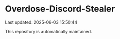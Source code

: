 # Overdose-Discord-Stealer

Last updated: 2025-06-03 15:50:44

This repository is automatically maintained.
